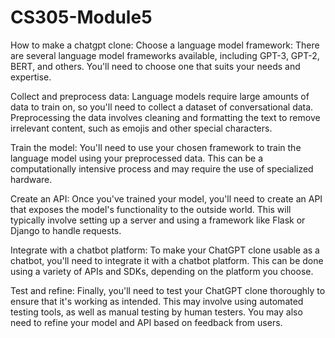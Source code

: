 # CS305-Module5
How to make a chatgpt clone:
Choose a language model framework: There are several language model frameworks available, including GPT-3, GPT-2, BERT, and others. You'll need to choose one that suits your needs and expertise.

Collect and preprocess data: Language models require large amounts of data to train on, so you'll need to collect a dataset of conversational data. Preprocessing the data involves cleaning and formatting the text to remove irrelevant content, such as emojis and other special characters.

Train the model: You'll need to use your chosen framework to train the language model using your preprocessed data. This can be a computationally intensive process and may require the use of specialized hardware.

Create an API: Once you've trained your model, you'll need to create an API that exposes the model's functionality to the outside world. This will typically involve setting up a server and using a framework like Flask or Django to handle requests.

Integrate with a chatbot platform: To make your ChatGPT clone usable as a chatbot, you'll need to integrate it with a chatbot platform. This can be done using a variety of APIs and SDKs, depending on the platform you choose.

Test and refine: Finally, you'll need to test your ChatGPT clone thoroughly to ensure that it's working as intended. This may involve using automated testing tools, as well as manual testing by human testers. You may also need to refine your model and API based on feedback from users.
